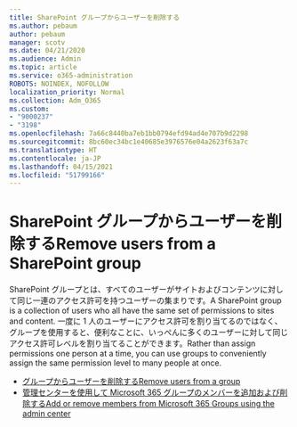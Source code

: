 ```yaml
---
title: SharePoint グループからユーザーを削除する
ms.author: pebaum
author: pebaum
manager: scotv
ms.date: 04/21/2020
ms.audience: Admin
ms.topic: article
ms.service: o365-administration
ROBOTS: NOINDEX, NOFOLLOW
localization_priority: Normal
ms.collection: Adm_O365
ms.custom:
- "9000237"
- "3198"
ms.openlocfilehash: 7a66c8440ba7eb1bb0794efd94ad4e707b9d2298
ms.sourcegitcommit: 8bc60ec34bc1e40685e3976576e04a2623f63a7c
ms.translationtype: HT
ms.contentlocale: ja-JP
ms.lasthandoff: 04/15/2021
ms.locfileid: "51799166"
---
```

# <a name="remove-users-from-a-sharepoint-group"></a><span data-ttu-id="4c221-102">SharePoint グループからユーザーを削除する</span><span class="sxs-lookup"><span data-stu-id="4c221-102">Remove users from a SharePoint group</span></span>

<span data-ttu-id="4c221-103">SharePoint グループとは、すべてのユーザーがサイトおよびコンテンツに対して同じ一連のアクセス許可を持つユーザーの集まりです。</span><span class="sxs-lookup"><span data-stu-id="4c221-103">A SharePoint group is a collection of users who all have the same set of permissions to sites and content.</span></span> <span data-ttu-id="4c221-104">一度に 1 人のユーザーにアクセス許可を割り当てるのではなく、グループを使用すると、便利なことに、いっぺんに多くのユーザーに対して同じアクセス許可レベルを割り当てることができます。</span><span class="sxs-lookup"><span data-stu-id="4c221-104">Rather than assign permissions one person at a time, you can use groups to conveniently assign the same permission level to many people at once.</span></span>

- [<span data-ttu-id="4c221-105">グループからユーザーを削除する</span><span class="sxs-lookup"><span data-stu-id="4c221-105">Remove users from a group</span></span>](https://docs.microsoft.com/sharepoint/customize-sharepoint-site-permissions#remove-users-from-a-group)
- [<span data-ttu-id="4c221-106">管理センターを使用して Microsoft 365 グループのメンバーを追加および削除する</span><span class="sxs-lookup"><span data-stu-id="4c221-106">Add or remove members from Microsoft 365 Groups using the admin center</span></span>](https://docs.microsoft.com/microsoft-365/admin/create-groups/add-or-remove-members-from-groups)
